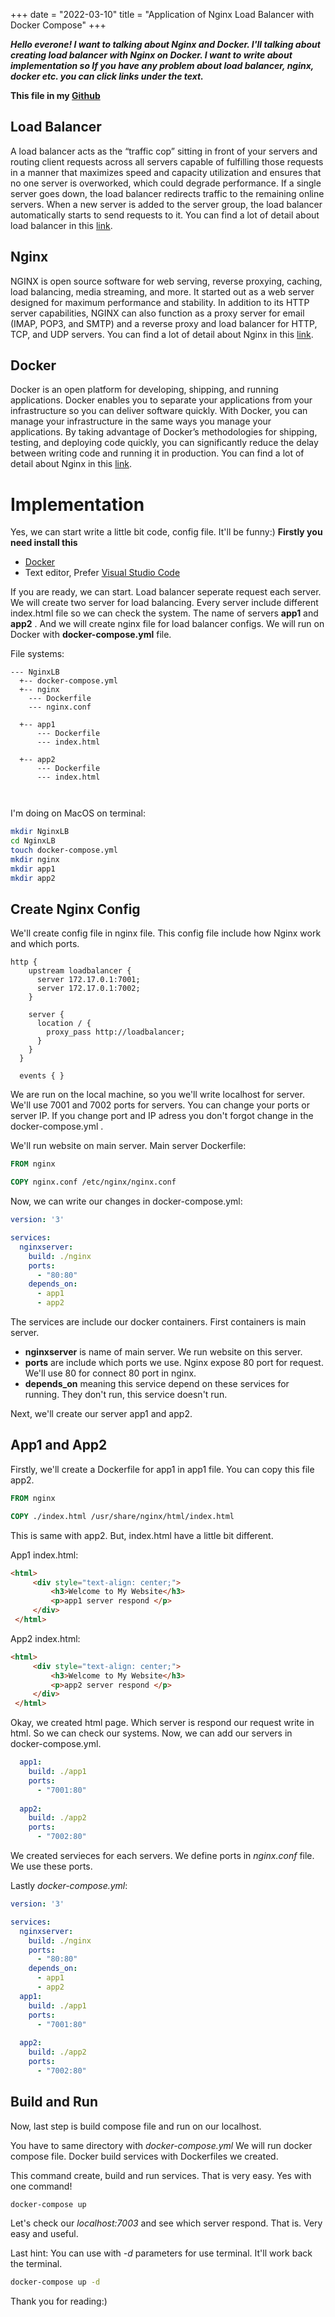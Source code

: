 +++ 
date = "2022-03-10"
title = "Application of Nginx Load Balancer with Docker Compose"
+++

***Hello everone! I want to talking about Nginx and Docker. I'll talking about creating load balancer with Nginx on Docker. I want to write about implementation so If you have any problem about load balancer, nginx, docker etc. you can click links under the text.***

**This file in my [Github]("https://github.com/ruchany13/MyDockerExamples/tree/main/NginxLB")**

## Load Balancer

 A load balancer acts as the “traffic cop” sitting in front of your servers and routing client requests across all servers capable of fulfilling those requests in a manner that maximizes speed and capacity utilization and ensures that no one server is overworked, which could degrade performance. If a single server goes down, the load balancer redirects traffic to the remaining online servers. When a new server is added to the server group, the load balancer automatically starts to send requests to it.
 You can find a lot of detail about load balancer in this [link](https://www.nginx.com/resources/glossary/load-balancing/).

## Nginx
 NGINX is open source software for web serving, reverse proxying, caching, load balancing, media streaming, and more. It started out as a web server designed for maximum performance and stability. In addition to its HTTP server capabilities, NGINX can also function as a proxy server for email (IMAP, POP3, and SMTP) and a reverse proxy and load balancer for HTTP, TCP, and UDP servers.
 You can find a lot of detail about Nginx in this [link](https://www.nginx.com/resources/glossary/nginx/).

## Docker 
 Docker is an open platform for developing, shipping, and running applications. Docker enables you to separate your applications from your infrastructure so you can deliver software quickly. With Docker, you can manage your infrastructure in the same ways you manage your applications. By taking advantage of Docker’s methodologies for shipping, testing, and deploying code quickly, you can significantly reduce the delay between writing code and running it in production.
 You can find a lot of detail about Nginx in this [link](https://docs.docker.com/get-started/overview/).
 
 # Implementation
  Yes, we can start  write a little bit code, config file. It'll be funny:)
 **Firstly you need install this**
 - [Docker](https://docs.docker.com/get-docker/)
 - Text editor, Prefer [Visual Studio Code](https://code.visualstudio.com/download)
 
 If you are ready, we can start. Load balancer seperate request each server. We will create two server for load balancing. Every server include different index.html file so we can check the system. The name of servers **app1** and **app2** . And we will create nginx file for load balancer configs. We will run on Docker with **docker-compose.yml** file. 

 File systems:
```.
--- NginxLB
  +-- docker-compose.yml
  +-- nginx
    --- Dockerfile
    --- nginx.conf
    
  +-- app1
      --- Dockerfile
      --- index.html
      
  +-- app2
      --- Dockerfile
      --- index.html
      
  

 ```
I'm doing on MacOS on terminal:

```bash
mkdir NginxLB
cd NginxLB
touch docker-compose.yml
mkdir nginx
mkdir app1
mkdir app2
```

## Create Nginx Config

We'll create config file in nginx file. This config file include how Nginx work and which ports.

```
http {
    upstream loadbalancer {
      server 172.17.0.1:7001;
      server 172.17.0.1:7002;
    }
  
    server {
      location / {
        proxy_pass http://loadbalancer;
      }
    }
  }
  
  events { }

```

We are run on the local machine, so you we'll write localhost for server. We'll use 7001 and 7002 ports for servers. You can change your ports or server IP. If you change port and IP adress you don't forgot change in the docker-compose.yml .

We'll run website on main server. Main server Dockerfile:

```Dockerfile
FROM nginx

COPY nginx.conf /etc/nginx/nginx.conf

```

Now, we can write our changes in docker-compose.yml:
```yml
version: '3'

services:
  nginxserver:
    build: ./nginx
    ports:
      - "80:80"
    depends_on:
      - app1
      - app2
```
The services are include our docker containers. First containers is main server.
- **nginxserver** is name of main server. We run website on this server.
- **ports** are include which ports we use. Nginx expose 80 port for request. We'll use 80 for connect 80 port in nginx.
- **depends_on** meaning this service depend on these services for running. They don't run, this service doesn't run.

Next, we'll create our server app1 and app2.

## App1 and App2

Firstly, we'll create a Dockerfile for app1 in app1 file. You can copy this file app2.

```Dockerfile
FROM nginx

COPY ./index.html /usr/share/nginx/html/index.html
````


This is same with app2. But, index.html have a little bit different. 

App1 index.html:
```html
<html>
     <div style="text-align: center;"> 
         <h3>Welcome to My Website</h3>
         <p>app1 server respond </p>
     </div>
 </html>
```

App2 index.html:
```html
<html>
     <div style="text-align: center;"> 
         <h3>Welcome to My Website</h3>
         <p>app2 server respond </p>
     </div>
 </html>
```

Okay, we created html page. Which server is respond our request write in html. So we can check our systems. Now, we can add our servers in docker-compose.yml.

```yml
  app1:
    build: ./app1
    ports:
      - "7001:80"
  
  app2:
    build: ./app2
    ports:
      - "7002:80"
```
We created servieces for each servers. We define ports in *nginx.conf* file. We use these ports.

Lastly *docker-compose.yml*:
```yml
version: '3'

services:
  nginxserver:
    build: ./nginx
    ports:
      - "80:80"
    depends_on:
      - app1
      - app2
  app1:
    build: ./app1
    ports:
      - "7001:80"
  
  app2:
    build: ./app2
    ports:
      - "7002:80"
```


## Build and Run
Now, last step is build compose file and run on our localhost.

You have to same directory with *docker-compose.yml*
We will run docker compose file. Docker build services with Dockerfiles we created.

This command create, build and run services. That is very easy. Yes with one command!

```bash
docker-compose up
```
Let's check our *localhost:7003* and see which server respond. That is. Very easy and useful.


Last hint: You can use with *-d* parameters for use terminal. It'll work back the terminal.

```bash
docker-compose up -d
```

Thank you for reading:)







